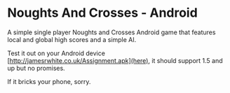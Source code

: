 Noughts And Crosses - Android
=========================

A simple single player Noughts and Crosses Android game that features local and global high scores and a simple AI.

Test it out on your Android device [http://jamesrwhite.co.uk/Assignment.apk](here), it should support 1.5 and up but no promises.

If it bricks your phone, sorry.
